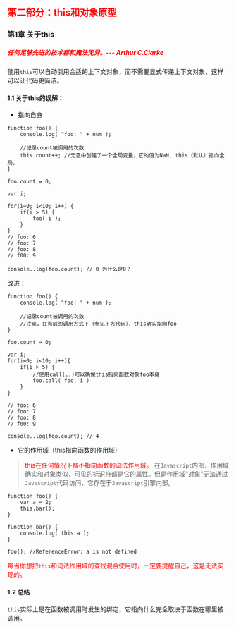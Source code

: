 ## <font color=red>第二部分：this和对象原型</font>

### 第1章 关于this

##### <font  color=red>任何足够先进的技术都和魔法无异。--- Arthur C.Clarke</font>

使用```this```可以自动引用合适的上下文对象，而不需要显式传递上下文对象，这样可以让代码更简洁。

#### 1.1 关于this的误解：

- 指向自身

```
function foo() {
    console.log( "foo: " + num );
    
    //记录count被调用的次数
    this.count++; //无意中创建了一个全局变量，它的值为NaN, this（默认）指向全局。
}

foo.count = 0;

var i;

for(i=0; i<10; i++) {
    if(i > 5) {
        foo( i );
    }
}
// foo: 6
// foo: 7
// foo: 8
// f00: 9

console..log(foo.count); // 0 为什么是0？
```
改进：
```
function foo() {
    console.log( "foo: " + num );
    
    //记录count被调用的次数
    //注意，在当前的调用方式下（参见下方代码），this确实指向foo
}

foo.count = 0;

var i;
for(i=0; i<10; i++){
    if(i > 5) {
        //使用call(..)可以确保this指向函数对象foo本身
        foo.call( foo, i )
    }
}

// foo: 6
// foo: 7
// foo: 8
// f00: 9

console..log(foo.count); // 4
```
- 它的作用域（this指向函数的作用域）

> <font color=red>this在任何情况下都不指向函数的词法作用域。</font> 在```Javascript```内部，作用域确实和对象类似，可见的标识符都是它的属性。但是作用域"对象"无法通过```Javascript```代码访问，它存在于```Javascript```引擎内部。

```
function foo() {
    var a = 2;
    this.bar();
}

function bar() {
    console.log( this.a );
}

foo(); //ReferenceError: a is not defined
```
<font color=red>每当你想把```this```和词法作用域的查找混合使用时，一定要提醒自己，这是无法实现的。</font>

#### 1.2 总结

```this```实际上是在函数被调用时发生的绑定，它指向什么完全取决于函数在哪里被调用。

